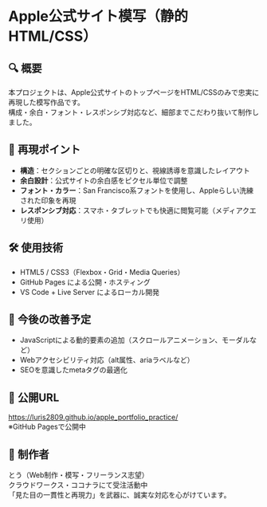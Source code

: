 # Apple公式サイト模写（静的HTML/CSS）

## 🔍 概要
本プロジェクトは、Apple公式サイトのトップページをHTML/CSSのみで忠実に再現した模写作品です。  
構成・余白・フォント・レスポンシブ対応など、細部までこだわり抜いて制作しました。

## 🎯 再現ポイント
- **構造**：セクションごとの明確な区切りと、視線誘導を意識したレイアウト
- **余白設計**：公式サイトの余白感をピクセル単位で調整
- **フォント・カラー**：San Francisco系フォントを使用し、Appleらしい洗練された印象を再現
- **レスポンシブ対応**：スマホ・タブレットでも快適に閲覧可能（メディアクエリ使用）

## 🛠️ 使用技術
- HTML5 / CSS3（Flexbox・Grid・Media Queries）
- GitHub Pages による公開・ホスティング
- VS Code + Live Server によるローカル開発

## 🚀 今後の改善予定
- JavaScriptによる動的要素の追加（スクロールアニメーション、モーダルなど）
- Webアクセシビリティ対応（alt属性、ariaラベルなど）
- SEOを意識したmetaタグの最適化

## 📎 公開URL
https://luris2809.github.io/apple_portfolio_practice/  
※GitHub Pagesで公開中

## 👤 制作者
とう（Web制作・模写・フリーランス志望）  
クラウドワークス・ココナラにて受注活動中  
「見た目の一貫性と再現力」を武器に、誠実な対応を心がけています。
